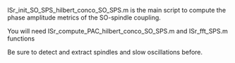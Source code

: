 ISr_init_SO_SPS_hilbert_conco_SO_SPS.m is the main script
to compute the phase amplitude metrics of the SO-spindle coupling.

You will need ISr_compute_PAC_hilbert_conco_SO_SPS.m and ISr_fft_SPS.m functions

Be sure to detect and extract spindles and slow oscillations before.
